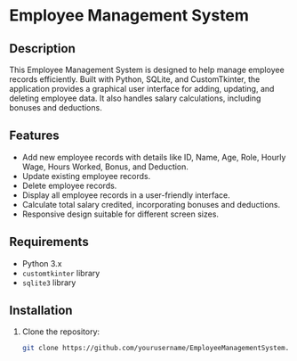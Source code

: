 # Employee Management System

## Description
This Employee Management System is designed to help manage employee records efficiently. Built with Python, SQLite, and CustomTkinter, the application provides a graphical user interface for adding, updating, and deleting employee data. It also handles salary calculations, including bonuses and deductions.

## Features
- Add new employee records with details like ID, Name, Age, Role, Hourly Wage, Hours Worked, Bonus, and Deduction.
- Update existing employee records.
- Delete employee records.
- Display all employee records in a user-friendly interface.
- Calculate total salary credited, incorporating bonuses and deductions.
- Responsive design suitable for different screen sizes.

## Requirements
- Python 3.x
- `customtkinter` library
- `sqlite3` library

## Installation
1. Clone the repository:
   ```bash
   git clone https://github.com/yourusername/EmployeeManagementSystem.git
